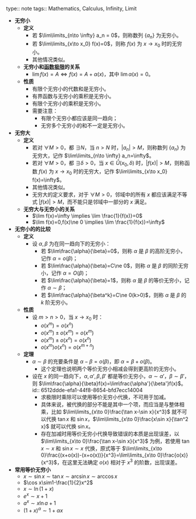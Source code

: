 type:: note
tags:: Mathematics, Calculus, Infinity, Limit

- **无穷小**
	- **定义**
		- 若 $\lim\limits_{n\to \infty} a_n = 0$，则称数列 $\{a_n\}$ 为无穷小。
		- 若 $\lim\limits_{x\to x_0} f(x)=0$，则称 $f(x)$ 为 $x\to x_0$ 时的无穷小。
		- 其他情况类似。
	- **无穷小和[函数极限](((6507bc9d-ad80-4e76-b6b5-ebdc0edad4b5)))的关系**
		- $\lim f(x)=A \iff f(x)=A+\alpha(x)$，其中 $\lim \alpha(x)=0$。
	- **性质**
		- 有限个无穷小的代数和是无穷小。
		- 有界函数与无穷小的乘积是无穷小。
		- 有限个无穷小的乘积是无穷小。
		- 需要注意：
			- 有限个无穷小都应该是同一趋向；
			- 无穷多个无穷小的和不一定是无穷小。
- **无穷大**
	- **定义**
		- 若对 $\forall M>0$，都 $\exists N$，当 $n>N$ 时，$|a_n|>M$，则称数列 $\{a_n\}$ 为无穷大，记作 $\lim\limits_{n\to \infty} a_n=\infty$。
		- 若对 $\forall M>0$，都 $\exists \delta>0$，当 $x\in \mathring U(x_0,\delta)$ 时，$|f(x)|>M$，则称函数 $f(x)$ 为 $x\to x_0$ 时的无穷大，记作 $\lim\limits_{x\to x_0} f(x)=\infty$。
		- 其他情况类似。
		- 无穷大的定义要求，对于 $\forall M>0$，邻域中的所有 $x$ 都应该满足不等式 $|f(x)|>M$，而不能只是邻域中一部分的 $x$ 满足。
	- **无穷大与无穷小的关系**
		- $\lim f(x)=\infty \implies \lim \frac{1}{f(x)}=0$
		- $\lim f(x)=0,f(x)\ne 0 \implies \lim \frac{1}{f(x)}=\infty$
- **无穷小的的比较**
	- **定义**
		- 设 $\alpha,\beta$ 为在同一趋向下的无穷小：
			- 若 $\lim\frac{\alpha}{\beta}=0$，则称 $\alpha$ 是 $\beta$ 的高阶无穷小，记作 $\alpha=o(\beta)$；
			- 若 $\lim\frac{\alpha}{\beta}=C\ne 0$，则称 $\alpha$ 是 $\beta$ 的同阶无穷小，记作 $\alpha=O(\beta)$；
			- 若 $\lim\frac{\alpha}{\beta}=1$，则称 $\alpha$ 是 $\beta$ 的等价无穷小，记作 $\alpha\sim\beta$；
			- 若 $\lim\frac{\alpha}{\beta^k}=C\ne 0(k>0)$，则称 $\alpha$ 是 $\beta$ 的 $k$ 阶无穷小。
	- **性质**
		- 设 $m>n>0$，当 $x\to x_0$ 时：
			- $o(x^m)=o(x^n)$
			- $o(x^m)\pm o(x^m)=o(x^m)$
			- $o(x^m)\pm o(x^n)=o(x^n)$
			- $o(x^m)o(x^n)=o(x^{m+n})$
	- **定理**
		- $\alpha\sim\beta$  的充要条件是 $\alpha-\beta=o(\beta)$，即 $\alpha=\beta+o(\beta)$。
			- 这个定理也说明两个等价无穷小相减会得到更高阶的无穷小。
		- 设在 $x$ 的同一趋向下，$\alpha,\alpha',\beta,\beta'$ 都是等价无穷小，$\alpha\sim\alpha'$，$\beta\sim\beta'$，则 $\lim\frac{\alpha}{\beta}f(x)=\lim\frac{\alpha'}{\beta'}f(x)$。
		  id:: 6512ddde-efa1-44f8-8654-bfd7ecc14004
			- 求极限时乘除可以使用等价无穷小代换，不可用于加减。
			- 具体来说，被代换的部分不能是其中一个项，而应当是与整体相乘，比如 $\lim\limits_{x\to 0}\frac{\tan x-\sin x}{x^3}$ 就不可以代换 $\tan x$ 和 $\sin x$，$\lim\limits_{x\to 0}\frac{x\sin x}{\tan^2 x}$ 就可以代换 $\sin x$。
			- 存在加减时用等价无穷小代换导致错误的本质是出现误差，以 $\lim\limits_{x\to 0}\frac{\tan x-\sin x}{x^3}$ 为例，若使用 $\tan x\sim x$ 和 $\sin x\sim x$ 代换，原式等于 $\lim\limits_{x\to 0}\frac{(x+o(x))-(x+o(x))}{x^3}=\lim\limits_{x\to 0}\frac{o(x)}{x^3}$，在这里无法确定 $o(x)$ 相对于 $x^3$ 的阶数，出现误差。
- **常用等价无穷小**
	- $x\sim\sin x\sim \tan x\sim\arcsin x\sim\arccos x$
	- $\cos x\sim1-\frac{1}{2}x^2$
	- $x\sim\ln(1+x)$
	- $e^x\sim x+1$
	- $a^x\sim x\ln a+1$
	- $(1+x)^\alpha\sim 1+\alpha x$